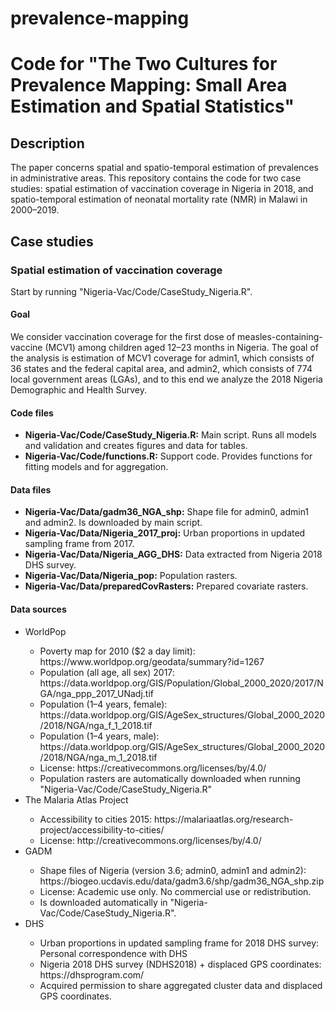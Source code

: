 # prevalence-mapping

<h1>Code for "The Two Cultures for Prevalence Mapping: Small Area Estimation and Spatial Statistics"</h1>

<h2> Description </h2>
The paper concerns spatial and spatio-temporal estimation of prevalences in administrative areas. This repository contains
the code for two case studies: spatial estimation of vaccination coverage in Nigeria in 2018, and spatio-temporal estimation of neonatal mortality rate (NMR) in Malawi in 2000&ndash;2019.

<h2> Case studies </h2>
<h3> Spatial estimation of vaccination coverage </h3>
Start by running "Nigeria-Vac/Code/CaseStudy_Nigeria.R".

<h4> Goal </h4>
We consider vaccination coverage for the first dose of measles-containing-vaccine (MCV1)
among children aged 12&ndash;23 months in Nigeria. The goal of the analysis is estimation of MCV1 coverage for
admin1, which consists of 36 states and the federal capital area, 
and admin2, which consists of 774 local government areas (LGAs), and to this end we
analyze the 2018 Nigeria Demographic and Health Survey.

<h4> Code files </h4>
<ul>
    <li> <b>Nigeria-Vac/Code/CaseStudy_Nigeria.R:</b> Main script. Runs all models and validation and creates figures and data for tables. </li>
    <li> <b>Nigeria-Vac/Code/functions.R:</b> Support code. Provides functions for fitting models and for aggregation. </li>
</ul>

<h4> Data files </h4>
<ul>
    <li> <b>Nigeria-Vac/Data/gadm36_NGA_shp:</b> Shape file for admin0, admin1 and admin2. Is downloaded by main script. </li>
    <li> <b>Nigeria-Vac/Data/Nigeria_2017_proj:</b> Urban proportions in updated sampling frame from 2017. </li>
    <li> <b>Nigeria-Vac/Data/Nigeria_AGG_DHS:</b> Data extracted from Nigeria 2018 DHS survey.</li>
    <li> <b>Nigeria-Vac/Data/Nigeria_pop:</b> Population rasters.</li>
    <li> <b>Nigeria-Vac/Data/preparedCovRasters:</b> Prepared covariate rasters.</li>
</ul>

<h4> Data sources </h4>
<ul>
    <li>WorldPop</li>
    <ul>
        <li> Poverty map for 2010 ($2 a day limit): https://www.worldpop.org/geodata/summary?id=1267</li>
        <li> Population (all age, all sex) 2017: https://data.worldpop.org/GIS/Population/Global_2000_2020/2017/NGA/nga_ppp_2017_UNadj.tif</li>
        <li> Population (1&ndash;4 years, female): https://data.worldpop.org/GIS/AgeSex_structures/Global_2000_2020/2018/NGA/nga_f_1_2018.tif</li>
        <li> Population (1&ndash;4 years, male): https://data.worldpop.org/GIS/AgeSex_structures/Global_2000_2020/2018/NGA/nga_m_1_2018.tif</li>
        <li> License: https://creativecommons.org/licenses/by/4.0/</li>
        <li> Population rasters are automatically downloaded when running "Nigeria-Vac/Code/CaseStudy_Nigeria.R"</li>
    </ul>
    <li>The Malaria Atlas Project</li>
    <ul>
        <li> Accessibility to cities 2015: https://malariaatlas.org/research-project/accessibility-to-cities/</li>
        <li> License: http://creativecommons.org/licenses/by/4.0/ </li>
    </ul>
    <li>GADM</li>
    <ul>
        <li> Shape files of Nigeria (version 3.6; admin0, admin1 and admin2): https://biogeo.ucdavis.edu/data/gadm3.6/shp/gadm36_NGA_shp.zip</li>
        <li> License: Academic use only. No commercial use or redistribution.</li>
        <li> Is downloaded automatically in "Nigeria-Vac/Code/CaseStudy_Nigeria.R".</li>
    </ul>
    <li>DHS</li>
    <ul>
        <li> Urban proportions in updated sampling frame for 2018 DHS survey:  Personal correspondence with DHS</li>
        <li> Nigeria 2018 DHS survey (NDHS2018) + displaced GPS coordinates: https://dhsprogram.com/ </li>
        <li> Acquired permission to share aggregated cluster data and displaced GPS coordinates. </li>
    </ul>
</ul>
        

